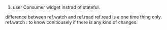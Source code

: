 1. user Consumer widget instrad of stateful. 

difference between ref.watch and ref.read
ref.read is a one time thing only. 
ref.watch : to know conitiousely if there is any kind of changes. 
